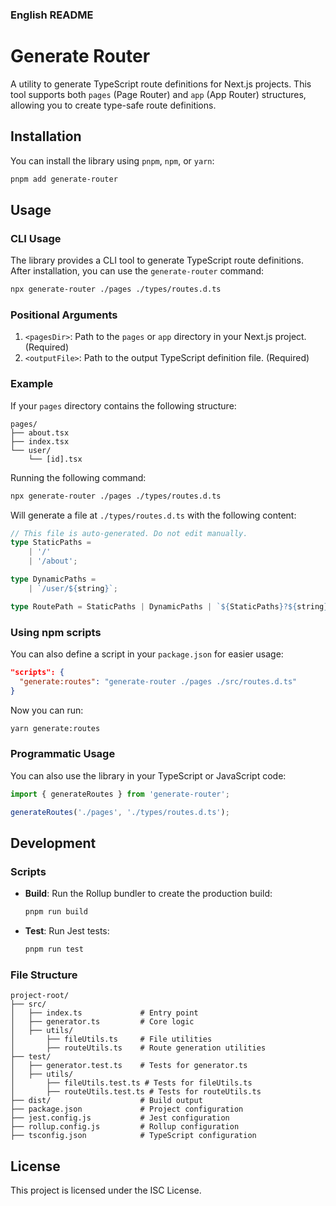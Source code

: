 ### English README

# Generate Router

A utility to generate TypeScript route definitions for Next.js projects. This tool supports both `pages` (Page Router) and `app` (App Router) structures, allowing you to create type-safe route definitions.

## Installation

You can install the library using `pnpm`, `npm`, or `yarn`:

```bash
pnpm add generate-router
```

## Usage

### CLI Usage

The library provides a CLI tool to generate TypeScript route definitions. After installation, you can use the `generate-router` command:

```bash
npx generate-router ./pages ./types/routes.d.ts
```

### Positional Arguments

1. `<pagesDir>`: Path to the `pages` or `app` directory in your Next.js project. (Required)
2. `<outputFile>`: Path to the output TypeScript definition file. (Required)

### Example

If your `pages` directory contains the following structure:

```
pages/
├── about.tsx
├── index.tsx
└── user/
    └── [id].tsx
```

Running the following command:

```bash
npx generate-router ./pages ./types/routes.d.ts
```

Will generate a file at `./types/routes.d.ts` with the following content:

```typescript
// This file is auto-generated. Do not edit manually.
type StaticPaths =
    | '/'
    | '/about';

type DynamicPaths =
    | `/user/${string}`;

type RoutePath = StaticPaths | DynamicPaths | `${StaticPaths}?${string}`;
```

### Using npm scripts

You can also define a script in your `package.json` for easier usage:

```json
"scripts": {
  "generate:routes": "generate-router ./pages ./src/routes.d.ts"
}
```

Now you can run:

```bash
yarn generate:routes
```

### Programmatic Usage

You can also use the library in your TypeScript or JavaScript code:

```typescript
import { generateRoutes } from 'generate-router';

generateRoutes('./pages', './types/routes.d.ts');
```

## Development

### Scripts

- **Build**: Run the Rollup bundler to create the production build:
  ```bash
  pnpm run build
  ```
- **Test**: Run Jest tests:
  ```bash
  pnpm run test
  ```

### File Structure

```
project-root/
├── src/
│   ├── index.ts             # Entry point
│   ├── generator.ts         # Core logic
│   ├── utils/
│       ├── fileUtils.ts     # File utilities
│       ├── routeUtils.ts    # Route generation utilities
├── test/
│   ├── generator.test.ts    # Tests for generator.ts
│   ├── utils/
│       ├── fileUtils.test.ts # Tests for fileUtils.ts
│       ├── routeUtils.test.ts # Tests for routeUtils.ts
├── dist/                    # Build output
├── package.json             # Project configuration
├── jest.config.js           # Jest configuration
├── rollup.config.js         # Rollup configuration
├── tsconfig.json            # TypeScript configuration
```

## License

This project is licensed under the ISC License.